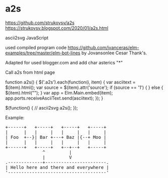 # a2s

https://github.com/strukovsv/a2s
https://strukovsv.blogspot.com/2020/01/a2s.html

ascii2svg JavaScript

used compiled program code 
https://github.com/ivanceras/elm-examples/tree/master/elm-bot-lines
by Jovansonlee Cesar
Thank's.

Adapted for used blogger.com and add char asterics "*"

Call a2s from html page

function a2s() {
  $('.a2s').each(function(i, item) {
    var asciitext = $(item).html();
    var source = $(item).attr('source');
    if (source == '1') {
    } else {
        $(item).html("");
    }
    var app = Elm.Main.embed(item);
    app.ports.receiveAsciiText.send(asciitext);
  });
}

$(function() {
    // ascii2svg
    a2s();
});

Example:

<pre class="a2s" source="1">
+------+   +-----+   +-----+   +-----+
|      |   |     |   |     |   |     |
| Foo  +--}| Bar +---+ Baz |{--+ Moo |
|      |   |     |   |     |   |     |
+------+   +-----+   +--+--+   +-----+
              ^         |
              |         V
.-------------+-----------------------.
| Hello here and there and everywhere |
'-------------------------------------'
</pre>
